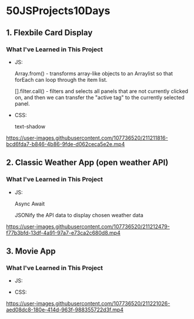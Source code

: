 # 50JSProjects10Days
## 1. Flexbile Card Display
### What I've Learned in This Project
- JS: 

  Array.from() - transforms array-like objects to an Arraylist so that forEach can loop through the item list. 
  
  [].filter.call() - filters and selects all panels that are not currently clicked on, and then we can transfer the "active tag" to the currently selected panel.
  
- CSS:
  
  text-shadow


https://user-images.githubusercontent.com/107736520/211211816-bcd6fda7-b846-4b86-9fde-d062ceca5e2e.mp4

## 2. Classic Weather App (open weather API)

### What I've Learned in This Project
- JS:

  Async Await 
  
  JSONify the API data to display chosen weather data

https://user-images.githubusercontent.com/107736520/211212479-f77b3bfd-13df-4a91-97a7-e73ca2c680d8.mp4

## 3. Movie App
### What I've Learned in This Project
- JS:

- CSS:


https://user-images.githubusercontent.com/107736520/211221026-aed08dc8-180e-414d-963f-988355722d3f.mp4





